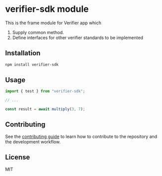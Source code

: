 # verifier-sdk module

This is the frame module for Verifier app which 
1. Supply common method.
2. Define interfaces for other verifier standards to be implemented

## Installation

```sh
npm install verifier-sdk
```

## Usage

```js
import { test } from "verifier-sdk";

// ...

const result = await multiply(3, 7);
```

## Contributing

See the [contributing guide](CONTRIBUTING.md) to learn how to contribute to the repository and the development workflow.

## License

MIT